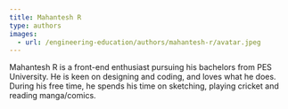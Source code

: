 ```yaml
---
title: Mahantesh R
type: authors
images:
  - url: /engineering-education/authors/mahantesh-r/avatar.jpeg 
---
```

Mahantesh R is a front-end enthusiast pursuing his bachelors from PES University. He is keen on designing and coding, and loves what he does. During his free time, he spends his time on sketching, playing cricket and reading manga/comics.
